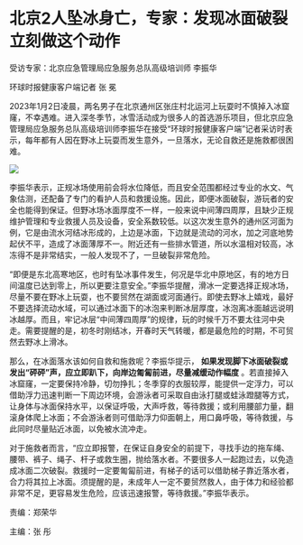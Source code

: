 # 北京2人坠冰身亡，专家：发现冰面破裂立刻做这个动作

受访专家：北京应急管理局应急服务总队高级培训师 李振华

环球时报健康客户端记者 张 冕

2023年1月2日凌晨，两名男子在北京通州区张庄村北运河上玩耍时不慎掉入冰窟窿，不幸遇难。进入深冬季节，冰雪活动成为很多人的首选游乐项目，但北京应急管理局应急服务总队高级培训师李振华在接受“环球时报健康客户端”记者采访时表示，每年都有人因在野冰上玩耍而发生意外，一旦落水，无论自救还是施救都很困难。

![](https://inews.gtimg.com/newsapp_bt/0/15591348856/1000)

李振华表示，正规冰场使用前会将水位降低，而且安全范围都经过专业的水文、气象估测，还配备了专门的看护人员和救援设施。因此，即便冰面破裂，游玩者的安全也能得到保证。但野冰场冰面厚度不一样，一般来说中间薄四周厚，且缺少正规维护管理和专业救援人员及设备，安全系数较低。以这次发生意外的通州区河面为例，它是由流水河结冰形成的，上边是冰面，下边就是流动的河水，加之河底地势起伏不平，造成了冰面薄厚不一。附近还有一些排水管道，所以水温相对较高，冰冻得不是非常结实，一般人发现不了，一旦破裂非常危险。

“即便是东北高寒地区，也时有坠冰事件发生，何况是华北中原地区，有的地方日间温度已达到零上，所以更要注意安全。”李振华提醒，滑冰一定要选择正规冰场，尽量不要在野冰上玩耍，也不要贸然在湖面或河面通行。即使去野冰上嬉戏，最好不要选择流动水域，可以通过冰面下的冰泡来判断冰层厚度，冰泡离冰面越远说明冰越厚。而且，牢记冰层“中间薄四周厚”的规律，玩的时候千万不要太往河中央走。需要提醒的是，初冬时刚结冰，开春时天气转暖，都是最危险的时期，不可贸然去野冰上滑冰。

那么，在冰面落水该如何自救和施救呢？李振华提示， **如果发现脚下冰面破裂或发出“砰砰”声，应立即趴下，向岸边匍匐前进，尽量减缓动作幅度**
。若直接掉入冰窟窿，一定要保持冷静，切勿挣扎；冬季穿的衣服较厚，能提供一定浮力，可以借助浮力迅速判断一下周边环境，会游泳者可采取自由泳打腿或蛙泳蹬腿等方式，让身体与冰面保持水平，以保证呼吸，大声呼救，等待救援；或利用腰部力量，翻滚身体爬上冰面；不会游泳者则可借助浮力仰面朝上，用口鼻呼吸，等待救援，与此同时尽量贴近冰面，以免被水流冲走。

对于施救者而言，“应立即报警，在保证自身安全的前提下，寻找手边的拖车绳、腰带、裤子、绳子、杆子或救生圈，抛给落水者。不要很多人一起跑过去，以免造成冰面二次破裂。救援时一定要匍匐前进，有梯子的话可以借助梯子靠近落水者，合力将其拉上冰面。须提醒的是，未成年人一定不要贸然救人，由于体力和经验都非常不足，更容易发生危险，应该迅速报警，等待救援。”李振华表示。

责编：郑荣华

主编：张 彤

